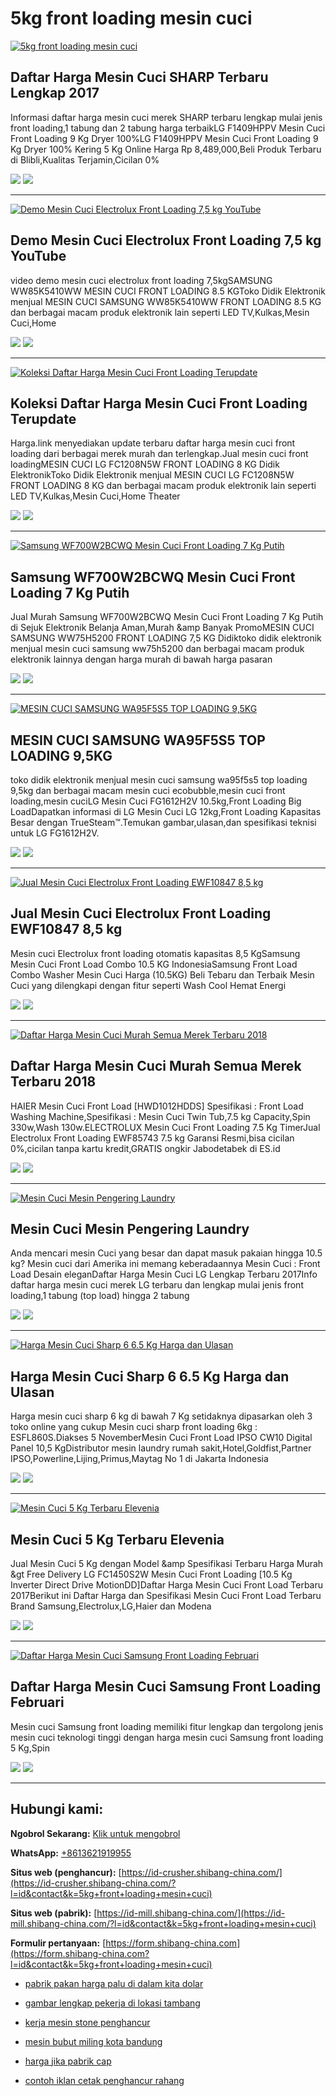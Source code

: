 # 5kg front loading mesin cuci

<a href="https://swt.shibang-china.com/?l=id&img&k=5kg+front+loading+mesin+cuci" target="_blank">![5kg front loading mesin cuci](http://static.shibang-china.com/all-800x300/887.jpg)</a>

## Daftar Harga Mesin Cuci SHARP Terbaru Lengkap 2017
Informasi daftar harga mesin cuci merek SHARP terbaru lengkap mulai jenis front loading,1 tabung dan 2 tabung harga terbaikLG F1409HPPV Mesin Cuci Front Loading 9 Kg Dryer 100%LG F1409HPPV Mesin Cuci Front Loading 9 Kg Dryer 100% Kering 5 Kg Online Harga Rp 8,489,000,Beli Produk Terbaru di Blibli,Kualitas Terjamin,Cicilan 0%


<a href="https://whatsapp.shibangsoft.com/WhatsApp.php" target="_blank" title="WhatsApp">![](http://static.shibang-china.com/icon/whatsapp.png)</a> <a href="https://swt.shibang-china.com/?l=id&icon&k=5kg+front+loading+mesin+cuci" target="_blank">![](http://static.shibang-china.com/icon/chat-id.png)</a>

---

<a href="https://swt.shibang-china.com/?l=id&img&k=5kg+front+loading+mesin+cuci" target="_blank">![Demo Mesin Cuci Electrolux Front Loading 7,5 kg YouTube](http://static.shibang-china.com/all-800x300/507.jpg)</a>

## Demo Mesin Cuci Electrolux Front Loading 7,5 kg YouTube
video demo mesin cuci electrolux front loading 7,5kgSAMSUNG WW85K5410WW MESIN CUCI FRONT LOADING 8.5 KGToko Didik Elektronik menjual MESIN CUCI SAMSUNG WW85K5410WW FRONT LOADING 8.5 KG dan berbagai macam produk elektronik lain seperti LED TV,Kulkas,Mesin Cuci,Home


<a href="https://whatsapp.shibangsoft.com/WhatsApp.php" target="_blank" title="WhatsApp">![](http://static.shibang-china.com/icon/whatsapp.png)</a> <a href="https://swt.shibang-china.com/?l=id&icon&k=5kg+front+loading+mesin+cuci" target="_blank">![](http://static.shibang-china.com/icon/chat-id.png)</a>

---

<a href="https://swt.shibang-china.com/?l=id&img&k=5kg+front+loading+mesin+cuci" target="_blank">![Koleksi Daftar Harga Mesin Cuci Front Loading Terupdate](http://static.shibang-china.com/all-800x300/943.jpg)</a>

## Koleksi Daftar Harga Mesin Cuci Front Loading Terupdate
Harga.link menyediakan update terbaru daftar harga mesin cuci front loading dari berbagai merek murah dan terlengkap.Jual mesin cuci front loadingMESIN CUCI LG FC1208N5W FRONT LOADING 8 KG Didik ElektronikToko Didik Elektronik menjual MESIN CUCI LG FC1208N5W FRONT LOADING 8 KG dan berbagai macam produk elektronik lain seperti LED TV,Kulkas,Mesin Cuci,Home Theater


<a href="https://whatsapp.shibangsoft.com/WhatsApp.php" target="_blank" title="WhatsApp">![](http://static.shibang-china.com/icon/whatsapp.png)</a> <a href="https://swt.shibang-china.com/?l=id&icon&k=5kg+front+loading+mesin+cuci" target="_blank">![](http://static.shibang-china.com/icon/chat-id.png)</a>

---

<a href="https://swt.shibang-china.com/?l=id&img&k=5kg+front+loading+mesin+cuci" target="_blank">![Samsung WF700W2BCWQ Mesin Cuci Front Loading 7 Kg Putih](http://static.shibang-china.com/all-800x300/177.jpg)</a>

## Samsung WF700W2BCWQ Mesin Cuci Front Loading 7 Kg Putih
Jual Murah Samsung WF700W2BCWQ Mesin Cuci Front Loading 7 Kg Putih di Sejuk Elektronik Belanja Aman,Murah &amp Banyak PromoMESIN CUCI SAMSUNG WW75H5200 FRONT LOADING 7,5 KG Didiktoko didik elektronik menjual mesin cuci samsung ww75h5200 dan berbagai macam produk elektronik lainnya dengan harga murah di bawah harga pasaran


<a href="https://whatsapp.shibangsoft.com/WhatsApp.php" target="_blank" title="WhatsApp">![](http://static.shibang-china.com/icon/whatsapp.png)</a> <a href="https://swt.shibang-china.com/?l=id&icon&k=5kg+front+loading+mesin+cuci" target="_blank">![](http://static.shibang-china.com/icon/chat-id.png)</a>

---

<a href="https://swt.shibang-china.com/?l=id&img&k=5kg+front+loading+mesin+cuci" target="_blank">![MESIN CUCI SAMSUNG WA95F5S5 TOP LOADING 9,5KG](http://static.shibang-china.com/all-800x300/564.jpg)</a>

## MESIN CUCI SAMSUNG WA95F5S5 TOP LOADING 9,5KG
toko didik elektronik menjual mesin cuci samsung wa95f5s5 top loading 9,5kg dan berbagai macam mesin cuci ecobubble,mesin cuci front loading,mesin cuciLG Mesin Cuci FG1612H2V 10.5kg,Front Loading Big LoadDapatkan informasi di LG Mesin Cuci LG 12kg,Front Loading Kapasitas Besar dengan TrueSteam™.Temukan gambar,ulasan,dan spesifikasi teknisi untuk LG FG1612H2V.


<a href="https://whatsapp.shibangsoft.com/WhatsApp.php" target="_blank" title="WhatsApp">![](http://static.shibang-china.com/icon/whatsapp.png)</a> <a href="https://swt.shibang-china.com/?l=id&icon&k=5kg+front+loading+mesin+cuci" target="_blank">![](http://static.shibang-china.com/icon/chat-id.png)</a>

---

<a href="https://swt.shibang-china.com/?l=id&img&k=5kg+front+loading+mesin+cuci" target="_blank">![Jual Mesin Cuci Electrolux Front Loading EWF10847 8,5 kg](http://static.shibang-china.com/all-800x300/1445.jpg)</a>

## Jual Mesin Cuci Electrolux Front Loading EWF10847 8,5 kg
Mesin cuci Electrolux front loading otomatis kapasitas 8,5 KgSamsung Mesin Cuci Front Load Combo 10.5 KG IndonesiaSamsung Front Load Combo Washer Mesin Cuci Harga (10.5KG) Beli Tebaru dan Terbaik Mesin Cuci yang dilengkapi dengan fitur seperti Wash Cool Hemat Energi


<a href="https://whatsapp.shibangsoft.com/WhatsApp.php" target="_blank" title="WhatsApp">![](http://static.shibang-china.com/icon/whatsapp.png)</a> <a href="https://swt.shibang-china.com/?l=id&icon&k=5kg+front+loading+mesin+cuci" target="_blank">![](http://static.shibang-china.com/icon/chat-id.png)</a>

---

<a href="https://swt.shibang-china.com/?l=id&img&k=5kg+front+loading+mesin+cuci" target="_blank">![Daftar Harga Mesin Cuci Murah Semua Merek Terbaru 2018](http://static.shibang-china.com/all-800x300/1515.jpg)</a>

## Daftar Harga Mesin Cuci Murah Semua Merek Terbaru 2018
HAIER Mesin Cuci Front Load [HWD1012HDDS] Spesifikasi : Front Load Washing Machine,Spesifikasi : Mesin Cuci Twin Tub,7.5 kg Capacity,Spin 330w,Wash 130w.ELECTROLUX Mesin Cuci Front Loading 7.5 Kg TimerJual Electrolux Front Loading EWF85743 7.5 kg Garansi Resmi,bisa cicilan 0%,cicilan tanpa kartu kredit,GRATIS ongkir Jabodetabek di ES.id


<a href="https://whatsapp.shibangsoft.com/WhatsApp.php" target="_blank" title="WhatsApp">![](http://static.shibang-china.com/icon/whatsapp.png)</a> <a href="https://swt.shibang-china.com/?l=id&icon&k=5kg+front+loading+mesin+cuci" target="_blank">![](http://static.shibang-china.com/icon/chat-id.png)</a>

---

<a href="https://swt.shibang-china.com/?l=id&img&k=5kg+front+loading+mesin+cuci" target="_blank">![Mesin Cuci Mesin Pengering Laundry](http://static.shibang-china.com/all-800x300/1120.jpg)</a>

## Mesin Cuci Mesin Pengering Laundry
Anda mencari mesin Cuci yang besar dan dapat masuk pakaian hingga 10.5 kg? Mesin cuci dari Amerika ini memang keberadaannya Mesin Cuci : Front Load Desain eleganDaftar Harga Mesin Cuci LG Lengkap Terbaru 2017Info daftar harga mesin cuci merek LG terbaru dan lengkap mulai jenis front loading,1 tabung (top load) hingga 2 tabung


<a href="https://whatsapp.shibangsoft.com/WhatsApp.php" target="_blank" title="WhatsApp">![](http://static.shibang-china.com/icon/whatsapp.png)</a> <a href="https://swt.shibang-china.com/?l=id&icon&k=5kg+front+loading+mesin+cuci" target="_blank">![](http://static.shibang-china.com/icon/chat-id.png)</a>

---

<a href="https://swt.shibang-china.com/?l=id&img&k=5kg+front+loading+mesin+cuci" target="_blank">![Harga Mesin Cuci Sharp 6 6.5 Kg Harga dan Ulasan](http://static.shibang-china.com/all-800x300/848.jpg)</a>

## Harga Mesin Cuci Sharp 6 6.5 Kg Harga dan Ulasan
Harga mesin cuci sharp 6 kg di bawah 7 Kg setidaknya dipasarkan oleh 3 toko online yang cukup Mesin cuci sharp front loading 6kg : ESFL860S.Diakses 5 NovemberMesin Cuci Front Load IPSO CW10 Digital Panel 10,5 KgDistributor mesin laundry rumah sakit,Hotel,Goldfist,Partner IPSO,Powerline,Lijing,Primus,Maytag No 1 di Jakarta Indonesia


<a href="https://whatsapp.shibangsoft.com/WhatsApp.php" target="_blank" title="WhatsApp">![](http://static.shibang-china.com/icon/whatsapp.png)</a> <a href="https://swt.shibang-china.com/?l=id&icon&k=5kg+front+loading+mesin+cuci" target="_blank">![](http://static.shibang-china.com/icon/chat-id.png)</a>

---

<a href="https://swt.shibang-china.com/?l=id&img&k=5kg+front+loading+mesin+cuci" target="_blank">![Mesin Cuci 5 Kg Terbaru Elevenia](http://static.shibang-china.com/all-800x300/773.jpg)</a>

## Mesin Cuci 5 Kg Terbaru Elevenia
Jual Mesin Cuci 5 Kg dengan Model &amp Spesifikasi Terbaru Harga Murah &gt Free Delivery LG FC1450S2W Mesin Cuci Front Loading [10.5 Kg Inverter Direct Drive MotionDD]Daftar Harga Mesin Cuci Front Load Terbaru 2017Berikut ini Daftar Harga dan Spesifikasi Mesin Cuci Front Load Terbaru Brand Samsung,Electrolux,LG,Haier dan Modena


<a href="https://whatsapp.shibangsoft.com/WhatsApp.php" target="_blank" title="WhatsApp">![](http://static.shibang-china.com/icon/whatsapp.png)</a> <a href="https://swt.shibang-china.com/?l=id&icon&k=5kg+front+loading+mesin+cuci" target="_blank">![](http://static.shibang-china.com/icon/chat-id.png)</a>

---

<a href="https://swt.shibang-china.com/?l=id&img&k=5kg+front+loading+mesin+cuci" target="_blank">![Daftar Harga Mesin Cuci Samsung Front Loading Februari](http://static.shibang-china.com/all-800x300/827.jpg)</a>

## Daftar Harga Mesin Cuci Samsung Front Loading Februari
Mesin cuci Samsung front loading memiliki fitur lengkap dan tergolong jenis mesin cuci teknologi tinggi dengan harga mesin cuci Samsung front loading 5 Kg,Spin

<a href="https://whatsapp.shibangsoft.com/WhatsApp.php" target="_blank" title="WhatsApp">![](http://static.shibang-china.com/icon/whatsapp.png)</a> <a href="https://swt.shibang-china.com/?l=id&icon&k=5kg+front+loading+mesin+cuci" target="_blank">![](http://static.shibang-china.com/icon/chat-id.png)</a>

---
## Hubungi kami:

**Ngobrol Sekarang:** [Klik untuk mengobrol](https://swt.shibang-china.com?l=id&contact&k=5kg+front+loading+mesin+cuci)

**WhatsApp:**  [+8613621919955](https://whatsapp.shibangsoft.com/WhatsApp.php)

**Situs web (penghancur):** [https://id-crusher.shibang-china.com/](https://id-crusher.shibang-china.com/?l=id&contact&k=5kg+front+loading+mesin+cuci)

**Situs web (pabrik):** [https://id-mill.shibang-china.com/](https://id-mill.shibang-china.com/?l=id&contact&k=5kg+front+loading+mesin+cuci)

**Formulir pertanyaan:** [https://form.shibang-china.com](https://form.shibang-china.com?l=id&contact&k=5kg+front+loading+mesin+cuci)

* [pabrik pakan harga palu di dalam kita dolar](../40/pabrik%20pakan%20harga%20palu%20di%20dalam%20kita%20dolar.md)

* [gambar lengkap pekerja di lokasi tambang](../34/gambar%20lengkap%20pekerja%20di%20lokasi%20tambang.md)

* [kerja mesin stone penghancur](../32/kerja%20mesin%20stone%20penghancur.md)

* [mesin bubut miling kota bandung](../37/mesin%20bubut%20miling%20kota%20bandung.md)

* [harga jika pabrik cap](../35/harga%20jika%20pabrik%20cap.md)

* [contoh iklan cetak penghancur rahang](../40/contoh%20iklan%20cetak%20penghancur%20rahang.md)